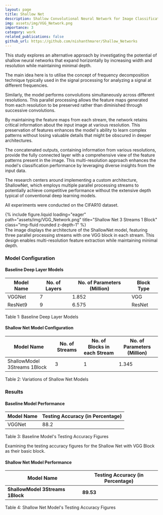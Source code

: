 ```yaml
---
layout: page
title: Shallow Net
description: Shallow Convolutional Neural Network for Image Classification
img: assets/img/VGG_Network.png
importance: 3
category: work
related_publications: false
github_url: https://github.com/nishanthmarer/Shallow_Networks
---
```


This study explores an alternative approach by investigating the potential of shallow neural networks that expand horizontally by increasing width and resolution while maintaining minimal depth.

The main idea here is to utilise the concept of frequency decomposition technique typically used in the signal processing for analyzing a signal at different frequencies.

Similarly, the model performs convolutions simultaneously across different resolutions. This parallel processing allows the feature maps generated from each resolution to be preserved rather than diminished through successive convolutions.

By maintaining the feature maps from each stream, the network retains critical information about the input image at various resolution. This preservation of features enhances the model's ability to learn complex patterns without losing valuable details that might be obscured in deeper architectures.

The concatenated outputs, containing information from various resolutions, provide the fully connected layer with a comprehensive view of the feature patterns present in the image. This multi-resolution approach enhances the model's classification performance by leveraging diverse insights from the input data.

The research centers around implementing a custom architecture, ShallowNet, which employs multiple parallel processing streams to potentially achieve competitive performance without the extensive depth typical of conventional deep learning models.

All experiments were conducted on the CIFAR10 dataset.

<div class="row">
    <div class="col-sm mt-3 mt-md-0">
        {% include figure.liquid loading="eager" path="assets/img/VGG_Network.png" title="Shallow Net 3 Streams 1 Block" class="img-fluid rounded z-depth-1" %}
    </div>
</div>
<div class="caption">
    The image displays the architecture of the ShallowNet model, featuring three parallel processing streams with one VGG block in each stream. This design enables multi-resolution feature extraction while maintaining minimal depth.
</div>

### Model Configuration

#### Baseline Deep Layer Models

<table class="table">
  <thead>
    <tr>
      <th scope="col">Model Name</th>
      <th scope="col">No. of Layers</th>
      <th scope="col">No. of Parameters (Million)</th>
      <th scope="col">Block Type</th>
    </tr>
  </thead>
  <tbody>
    <tr>
      <td>VGGNet</td>
      <td>7</td>
      <td>1.852</td>
      <td>VGG</td>
    </tr>
    <tr>
      <td>ResNet9</td>
      <td>9</td>
      <td>6.575</td>
      <td>ResNet</td>
    </tr>
  </tbody>
</table>
<div class="caption">
    Table 1: Baseline Deep Layer Models
</div>

#### Shallow Net Model Configuration

<table class="table">
  <thead>
    <tr>
      <th scope="col">Model Name</th>
      <th scope="col">No. of Streams</th>
      <th scope="col">No. of Blocks in each Stream</th>
      <th scope="col">No. of Parameters (Million)</th>
    </tr>
  </thead>
  <tbody>
    <tr>
      <td>ShallowModel 3Streams 1Block</td>
      <td>3</td>
      <td>1</td>
      <td>1.345</td>
    </tr>
  </tbody>
</table>
<div class="caption">
    Table 2: Variations of Shallow Net Models
</div>

### Results

#### Baseline Model Performance

<table class="table">
  <thead>
    <tr>
      <th scope="col">Model Name</th>
      <th scope="col">Testing Accuracy (in Percentage)</th>
    </tr>
  </thead>
  <tbody>
    <tr>
      <td>VGGNet</td>
      <td>88.2</td>
    </tr>
  </tbody>
</table>
<div class="caption">
    Table 3: Baseline Model's Testing Accuracy Figures
</div>

Examining the testing accuracy figures for the Shallow Net with VGG Block as their basic block.

#### Shallow Net Model Performance

<table class="table">
  <thead>
    <tr>
      <th scope="col">Model Name</th>
      <th scope="col">Testing Accuracy (in Percentage)</th>
    </tr>
  </thead>
  <tbody>
    <tr>
      <td><strong>ShallowModel 3Streams 1Block</strong></td>
      <td><strong>89.53</strong></td>
    </tr>
  </tbody>
</table>
<div class="caption">
    Table 4: Shallow Net Model's Testing Accuracy Figures
</div>
